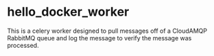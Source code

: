 # hello_docker_worker

This is a celery worker designed to pull messages off of a CloudAMQP RabbitMQ queue and log the message to verify the message was processed.

